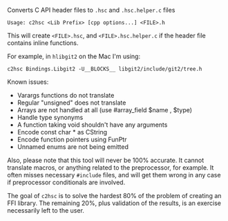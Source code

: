 Converts C API header files to `.hsc` and `.hsc.helper.c` files

    Usage: c2hsc <Lib Prefix> [cpp options...] <FILE>.h

This will create `<FILE>.hsc`, and `<FILE>.hsc.helper.c` if the header file
contains inline functions.

For example, in `hlibgit2` on the Mac I'm using:

    c2hsc Bindings.Libgit2 -U__BLOCKS__ libgit2/include/git2/tree.h

Known issues:

 - Varargs functions do not translate
 - Regular "unsigned" does not translate
 - Arrays are not handled at all (use #array_field $name , $type)
 - Handle type synonyms
 - A function taking void shouldn't have any arguments
 - Encode const char * as CString
 - Encode function pointers using FunPtr
 - Unnamed enums are not being emitted

Also, please note that this tool will never be 100% accurate.  It cannot
translate macros, or anything related to the preprocessor, for example.  It
often misses necessary `#include` files, and will get them wrong in any case
if preprocessor conditionals are involved.

The goal of `c2hsc` is to solve the hardest 80% of the problem of creating an
FFI library.  The remaining 20%, plus validation of the results, is an
exercise necessarily left to the user.
